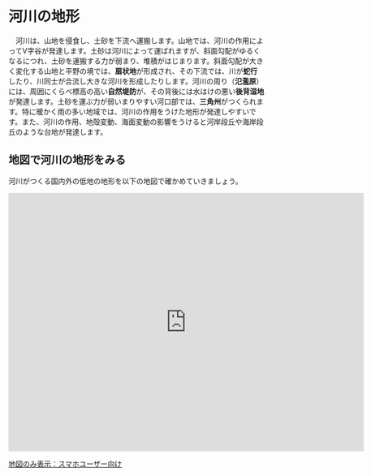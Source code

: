 # 河川の地形
　河川は、山地を侵食し、土砂を下流へ運搬します。山地では、河川の作用によってV字谷が発達します。土砂は河川によって運ばれますが、斜面勾配がゆるくなるにつれ、土砂を運搬する力が弱まり、堆積がはじまります。斜面勾配が大きく変化する山地と平野の境では、**扇状地**が形成され、その下流では、川が**蛇行**したり、川同士が合流し大きな河川を形成したりします。河川の周り（**氾濫原**）には、周囲にくらべ標高の高い**自然堤防**が、その背後には水はけの悪い**後背湿地**が発達します。土砂を運ぶ力が弱いまりやすい河口部では、**三角州**がつくられます。特に暖かく雨の多い地域では、河川の作用をうけた地形が発達しやすいです。また、河川の作用、地殻変動、海面変動の影響をうけると河岸段丘や海岸段丘のような台地が発達します。
　
## 地図で河川の地形をみる
河川がつくる国内外の低地の地形を以下の地図で確かめていきましょう。

<div class="iframe-parent">
<center><iframe width="700" height="510" src="https://gg-oer.github.io/maps/cesium/rivers.html" frameborder="0" allow="accelerometer; autoplay; encrypted-media; gyroscope; picture-in-picture" allowfullscreen></iframe></center></div>

[地図のみ表示：スマホユーザー向け](https://gg-oer.github.io/maps/cesium/rivers.html)